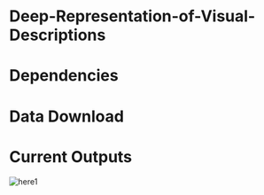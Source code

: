# Deep-Representation-of-Visual-Descriptions

# Dependencies

# Data Download

# Current Outputs
![here1](https://github.com/ASH1998/Deep-Representation-of-Visual-Descriptions/blob/master/output/coco_DAMSM_2018_10_10_04_42_55/Image/attention_maps0.png)
